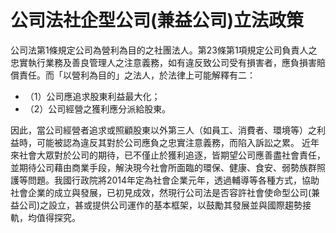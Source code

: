 # 公司法社企型公司(兼益公司)立法政策

公司法第1條規定公司為營利為目的之社團法人。第23條第1項規定公司負責人之忠實執行業務及善良管理人之注意義務，如有違反致公司受有損害者，應負損害賠償責任。而「以營利為目的」之法人，於法律上可能解釋有二：
* （1）公司應追求股東利益最大化；
* （2）公司經營之獲利應分派給股東。

因此，當公司經營者追求或照顧股東以外第三人（如員工、消費者、環境等）之利益時，可能被認為違反其對於公司應負之忠實注意義務，而陷入訴訟之累。
近年來社會大眾對於公司的期待，已不僅止於獲利追逐，皆期望公司應善盡社會責任，並期待公司藉由商業手段，解決現今社會所面臨的環保、健康、食安、弱勢族群照護等問題。我國行政院將2014年定為社會企業元年，透過輔導等各種方式，協助社會企業的成立與發展，已初見成效，然現行公司法是否容許社會使命型公司(兼益公司)之設立，甚或提供公司運作的基本框架，以鼓勵其發展並與國際趨勢接軌，均值得探究。


